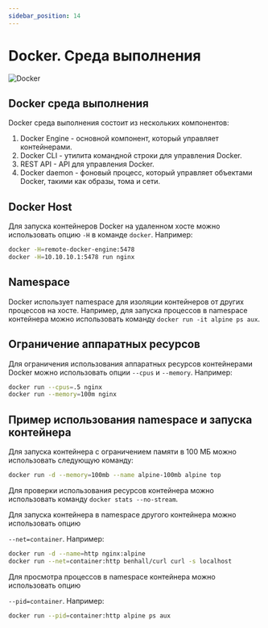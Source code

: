 ```yaml
---
sidebar_position: 14
---
```


# Docker. Среда выполнения

![Docker](https://img.shields.io/badge/docker-%230db7ed.svg?style=for-the-badge&logo=docker&logoColor=white)

## Docker среда выполнения

Docker среда выполнения состоит из нескольких компонентов:

1. Docker Engine - основной компонент, который управляет контейнерами.
2. Docker CLI - утилита командной строки для управления Docker.
3. REST API - API для управления Docker.
4. Docker daemon - фоновый процесс, который управляет объектами Docker, такими как образы, тома и сети.

## Docker Host

Для запуска контейнеров Docker на удаленном хосте можно использовать опцию `-H` в команде `docker`. Например:

```bash
docker -H=remote-docker-engine:5478
docker -H=10.10.10.1:5478 run nginx
```

## Namespace

Docker использует namespace для изоляции контейнеров от других процессов на хосте. Например, для запуска процессов в namespace контейнера можно использовать команду `docker run -it alpine ps aux`.

## Ограничение аппаратных ресурсов

Для ограничения использования аппаратных ресурсов контейнерами Docker можно использовать опции `--cpus` и `--memory`. Например:

```bash
docker run --cpus=.5 nginx
docker run --memory=100m nginx
```

## Пример использования namespace и запуска контейнера

Для запуска контейнера с ограничением памяти в 100 МБ можно использовать следующую команду:

```bash
docker run -d --memory=100mb --name alpine-100mb alpine top
```

Для проверки использования ресурсов контейнера можно использовать команду `docker stats --no-stream`.

Для запуска контейнера в namespace другого контейнера можно использовать опцию

`--net=container`. Например:

```bash
docker run -d --name=http nginx:alpine
docker run --net=container:http benhall/curl curl -s localhost
```

Для просмотра процессов в namespace контейнера можно использовать опцию 

`--pid=container`. Например:

```bash
docker run --pid=container:http alpine ps aux
```